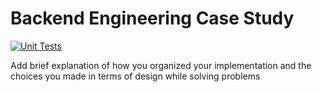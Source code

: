 # Backend Engineering Case Study

[![Unit Tests](https://github.com/mbudak21/backend-engineering-case-study/actions/workflows/docker-image.yml/badge.svg)](https://github.com/mbudak21/backend-engineering-case-study/actions/workflows/docker-image.yml)

Add brief explanation of how you organized your implementation and the choices you made in terms of design while solving problems
